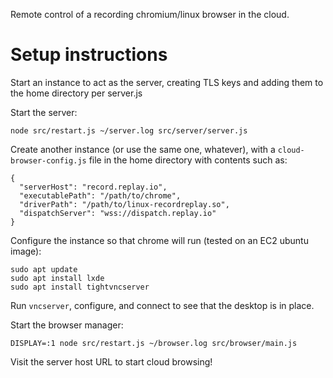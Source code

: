Remote control of a recording chromium/linux browser in the cloud.

# Setup instructions

Start an instance to act as the server, creating TLS keys and adding them to the home directory per server.js

Start the server:

```
node src/restart.js ~/server.log src/server/server.js
```

Create another instance (or use the same one, whatever), with a `cloud-browser-config.js` file in the home directory with contents such as:

```
{
  "serverHost": "record.replay.io",
  "executablePath": "/path/to/chrome",
  "driverPath": "/path/to/linux-recordreplay.so",
  "dispatchServer": "wss://dispatch.replay.io"
}
```

Configure the instance so that chrome will run (tested on an EC2 ubuntu image):

```
sudo apt update
sudo apt install lxde
sudo apt install tightvncserver
```

Run `vncserver`, configure, and connect to see that the desktop is in place.

Start the browser manager:

```
DISPLAY=:1 node src/restart.js ~/browser.log src/browser/main.js
```

Visit the server host URL to start cloud browsing!
